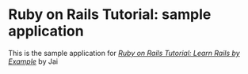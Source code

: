 # Ruby on Rails Tutorial: sample application

This is the sample application for
[*Ruby on Rails Tutorial: Learn Rails by Example*](http://railstutorial.org/)
by Jai

